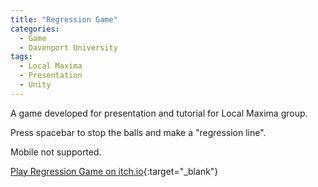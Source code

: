 ```yaml
---
title: "Regression Game"
categories:
  - Game
  - Davenport University
tags:
  - Local Maxima
  - Presentation
  - Unity
---
```


A game developed for presentation and tutorial for Local Maxima group.

Press spacebar to stop the balls and make a "regression line".

Mobile not supported.

[Play Regression Game on itch.io](https://puzzledice.itch.io/regression?secret=KaNpZjZQtx013VgR2zfYspSqTw){:target="_blank"}
